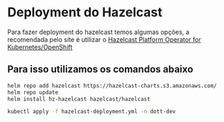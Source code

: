 
# Deployment do Hazelcast   

Para fazer deployment do hazelcast temos algumas opções, a recomendada pelo site é utilizar o
 [Hazelcast Platform Operator for Kubernetes/OpenShift](https://docs.hazelcast.com/hazelcast/5.4/kubernetes/deploying-in-kubernetes#hazelcast-platform-operator-for-kubernetesopenshift)

## Para isso utilizamos os comandos abaixo

```bash
helm repo add hazelcast https://hazelcast-charts.s3.amazonaws.com/
helm repo update
helm install hz-hazelcast hazelcast/hazelcast

kubectl apply -f hazelcast-deployment.yml -n dott-dev
```



